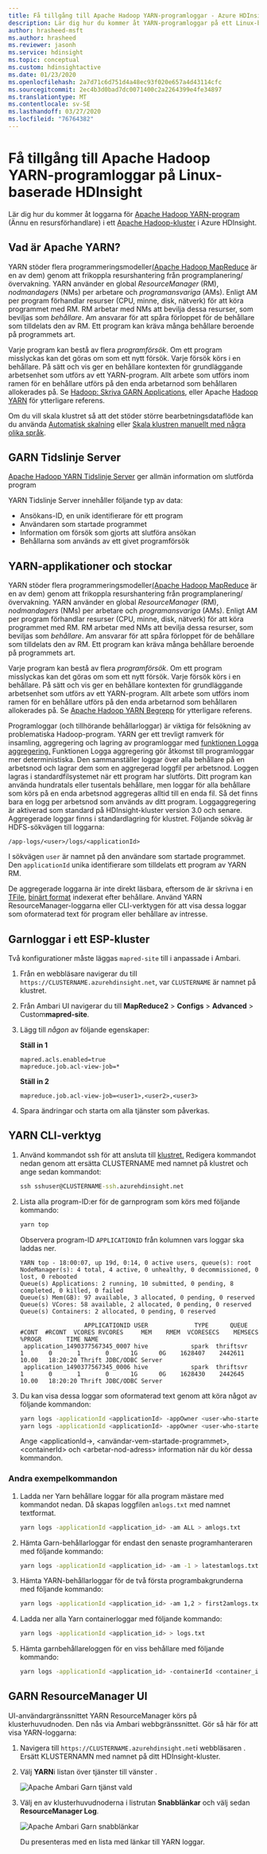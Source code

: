 ```yaml
---
title: Få tillgång till Apache Hadoop YARN-programloggar - Azure HDInsight
description: Lär dig hur du kommer åt YARN-programloggar på ett Linux-baserat HDInsight-kluster (Apache Hadoop) med både kommandoraden och en webbläsare.
author: hrasheed-msft
ms.author: hrasheed
ms.reviewer: jasonh
ms.service: hdinsight
ms.topic: conceptual
ms.custom: hdinsightactive
ms.date: 01/23/2020
ms.openlocfilehash: 2a7d71c6d751d4a48ec93f020e657a4d43114cfc
ms.sourcegitcommit: 2ec4b3d0bad7dc0071400c2a2264399e4fe34897
ms.translationtype: MT
ms.contentlocale: sv-SE
ms.lasthandoff: 03/27/2020
ms.locfileid: "76764382"
---
```

# <a name="access-apache-hadoop-yarn-application-logs-on-linux-based-hdinsight"></a>Få tillgång till Apache Hadoop YARN-programloggar på Linux-baserade HDInsight

Lär dig hur du kommer åt loggarna för [Apache Hadoop YARN-program](https://hadoop.apache.org/docs/current/hadoop-yarn/hadoop-yarn-site/YARN.html) (Ännu en resursförhandlare) i ett [Apache Hadoop-kluster](https://hadoop.apache.org/) i Azure HDInsight.

## <a name="what-is-apache-yarn"></a>Vad är Apache YARN?

YARN stöder flera programmeringsmodeller[(Apache Hadoop MapReduce](https://hadoop.apache.org/docs/r1.2.1/mapred_tutorial.html) är en av dem) genom att frikoppla resurshantering från programplanering/övervakning. YARN använder en global *ResourceManager* (RM), *nodmandagers* (NMs) per arbetare och *programansvariga* (AMs). Enligt AM per program förhandlar resurser (CPU, minne, disk, nätverk) för att köra programmet med RM. RM arbetar med NMs att bevilja dessa resurser, som beviljas som *behållare*. Am ansvarar för att spåra förloppet för de behållare som tilldelats den av RM. Ett program kan kräva många behållare beroende på programmets art.

Varje program kan bestå av flera *programförsök*. Om ett program misslyckas kan det göras om som ett nytt försök. Varje försök körs i en behållare. På sätt och vis ger en behållare kontexten för grundläggande arbetsenhet som utförs av ett YARN-program. Allt arbete som utförs inom ramen för en behållare utförs på den enda arbetarnod som behållaren allokerades på. Se [Hadoop: Skriva GARN Applications](https://hadoop.apache.org/docs/r2.7.4/hadoop-yarn/hadoop-yarn-site/WritingYarnApplications.html), eller Apache [Hadoop YARN](https://hadoop.apache.org/docs/current/hadoop-yarn/hadoop-yarn-site/YARN.html) för ytterligare referens.

Om du vill skala klustret så att det stöder större bearbetningsdataflöde kan du använda [Automatisk skalning](hdinsight-autoscale-clusters.md) eller [Skala klustren manuellt med några olika språk](hdinsight-scaling-best-practices.md#utilities-to-scale-clusters).

## <a name="yarn-timeline-server"></a>GARN Tidslinje Server

[Apache Hadoop YARN Tidslinje Server](https://hadoop.apache.org/docs/r2.7.3/hadoop-yarn/hadoop-yarn-site/TimelineServer.html) ger allmän information om slutförda program

YARN Tidslinje Server innehåller följande typ av data:

* Ansökans-ID, en unik identifierare för ett program
* Användaren som startade programmet
* Information om försök som gjorts att slutföra ansökan
* Behållarna som används av ett givet programförsök

## <a name="yarn-applications-and-logs"></a>YARN-applikationer och stockar

YARN stöder flera programmeringsmodeller[(Apache Hadoop MapReduce](https://hadoop.apache.org/docs/r1.2.1/mapred_tutorial.html) är en av dem) genom att frikoppla resurshantering från programplanering/övervakning. YARN använder en global *ResourceManager* (RM), *nodmandagers* (NMs) per arbetare och *programansvariga* (AMs). Enligt AM per program förhandlar resurser (CPU, minne, disk, nätverk) för att köra programmet med RM. RM arbetar med NMs att bevilja dessa resurser, som beviljas som *behållare*. Am ansvarar för att spåra förloppet för de behållare som tilldelats den av RM. Ett program kan kräva många behållare beroende på programmets art.

Varje program kan bestå av flera *programförsök*. Om ett program misslyckas kan det göras om som ett nytt försök. Varje försök körs i en behållare. På sätt och vis ger en behållare kontexten för grundläggande arbetsenhet som utförs av ett YARN-program. Allt arbete som utförs inom ramen för en behållare utförs på den enda arbetarnod som behållaren allokerades på. Se [Apache Hadoop YARN Begrepp](https://hadoop.apache.org/docs/r2.7.4/hadoop-yarn/hadoop-yarn-site/WritingYarnApplications.html) för ytterligare referens.

Programloggar (och tillhörande behållarloggar) är viktiga för felsökning av problematiska Hadoop-program. YARN ger ett trevligt ramverk för insamling, aggregering och lagring av programloggar med [funktionen Logga aggregering.](https://hortonworks.com/blog/simplifying-user-logs-management-and-access-in-yarn/) Funktionen Logga aggregering gör åtkomst till programloggar mer deterministiska. Den sammanställer loggar över alla behållare på en arbetsnod och lagrar dem som en aggregerad loggfil per arbetsnod. Loggen lagras i standardfilsystemet när ett program har slutförts. Ditt program kan använda hundratals eller tusentals behållare, men loggar för alla behållare som körs på en enda arbetsnod aggregeras alltid till en enda fil. Så det finns bara en logg per arbetsnod som används av ditt program. Loggaggregering är aktiverad som standard på HDInsight-kluster version 3.0 och senare. Aggregerade loggar finns i standardlagring för klustret. Följande sökväg är HDFS-sökvägen till loggarna:

```
/app-logs/<user>/logs/<applicationId>
```

I sökvägen `user` är namnet på den användare som startade programmet. Den `applicationId` unika identifierare som tilldelats ett program av YARN RM.

De aggregerade loggarna är inte direkt läsbara, eftersom de är skrivna i en [TFile](https://issues.apache.org/jira/secure/attachment/12396286/TFile%20Specification%2020081217.pdf), [binärt format](https://issues.apache.org/jira/browse/HADOOP-3315) indexerat efter behållare. Använd YARN ResourceManager-loggarna eller CLI-verktygen för att visa dessa loggar som oformaterad text för program eller behållare av intresse.

## <a name="yarn-logs-in-an-esp-cluster"></a>Garnloggar i ett ESP-kluster

Två konfigurationer måste läggas `mapred-site` till i anpassade i Ambari.

1. Från en webbläsare navigerar du till `https://CLUSTERNAME.azurehdinsight.net`, var `CLUSTERNAME` är namnet på klustret.

1. Från Ambari UI navigerar du till **MapReduce2** > **Configs** > **Advanced** > Custom**mapred-site**.

1. Lägg till *någon* av följande egenskaper:

    **Ställ in 1**

    ```
    mapred.acls.enabled=true
    mapreduce.job.acl-view-job=*
    ```

    **Ställ in 2**

    ```
    mapreduce.job.acl-view-job=<user1>,<user2>,<user3>
    ```

1. Spara ändringar och starta om alla tjänster som påverkas.

## <a name="yarn-cli-tools"></a>YARN CLI-verktyg

1. Använd kommandot ssh för att ansluta till [klustret.](./hdinsight-hadoop-linux-use-ssh-unix.md) Redigera kommandot nedan genom att ersätta CLUSTERNAME med namnet på klustret och ange sedan kommandot:

    ```cmd
    ssh sshuser@CLUSTERNAME-ssh.azurehdinsight.net
    ```

1. Lista alla program-ID:er för de garnprogram som körs med följande kommando:

    ```bash
    yarn top
    ```

    Observera program-ID `APPLICATIONID` från kolumnen vars loggar ska laddas ner.

    ```output
    YARN top - 18:00:07, up 19d, 0:14, 0 active users, queue(s): root
    NodeManager(s): 4 total, 4 active, 0 unhealthy, 0 decommissioned, 0 lost, 0 rebooted
    Queue(s) Applications: 2 running, 10 submitted, 0 pending, 8 completed, 0 killed, 0 failed
    Queue(s) Mem(GB): 97 available, 3 allocated, 0 pending, 0 reserved
    Queue(s) VCores: 58 available, 2 allocated, 0 pending, 0 reserved
    Queue(s) Containers: 2 allocated, 0 pending, 0 reserved
    
                      APPLICATIONID USER             TYPE      QUEUE   #CONT  #RCONT  VCORES RVCORES     MEM    RMEM  VCORESECS    MEMSECS %PROGR       TIME NAME
     application_1490377567345_0007 hive            spark  thriftsvr       1       0       1       0      1G      0G    1628407    2442611  10.00   18:20:20 Thrift JDBC/ODBC Server
     application_1490377567345_0006 hive            spark  thriftsvr       1       0       1       0      1G      0G    1628430    2442645  10.00   18:20:20 Thrift JDBC/ODBC Server
    ```

1. Du kan visa dessa loggar som oformaterad text genom att köra något av följande kommandon:

    ```bash
    yarn logs -applicationId <applicationId> -appOwner <user-who-started-the-application>
    yarn logs -applicationId <applicationId> -appOwner <user-who-started-the-application> -containerId <containerId> -nodeAddress <worker-node-address>
    ```

    Ange &lt;applicationId->, &lt;användar-vem-startade-programmet>, &lt;containerId> och &lt;arbetar-nod-adress> information när du kör dessa kommandon.

### <a name="other-sample-commands"></a>Andra exempelkommandon

1. Ladda ner Yarn behållare loggar för alla program mästare med kommandot nedan. Då skapas loggfilen `amlogs.txt` med namnet textformat.

    ```bash
    yarn logs -applicationId <application_id> -am ALL > amlogs.txt
    ```

1. Hämta Garn-behållarloggar för endast den senaste programhanteraren med följande kommando:

    ```bash
    yarn logs -applicationId <application_id> -am -1 > latestamlogs.txt
    ```

1. Hämta YARN-behållarloggar för de två första programbakgrunderna med följande kommando:

    ```bash
    yarn logs -applicationId <application_id> -am 1,2 > first2amlogs.txt
    ```

1. Ladda ner alla Yarn containerloggar med följande kommando:

    ```bash
    yarn logs -applicationId <application_id> > logs.txt
    ```

1. Hämta garnbehållareloggen för en viss behållare med följande kommando:

    ```bash
    yarn logs -applicationId <application_id> -containerId <container_id> > containerlogs.txt
    ```

## <a name="yarn-resourcemanager-ui"></a>GARN ResourceManager UI

UI-användargränssnittet YARN ResourceManager körs på klusterhuvudnoden. Den nås via Ambari webbgränssnittet. Gör så här för att visa YARN-loggarna:

1. Navigera till `https://CLUSTERNAME.azurehdinsight.net`i webbläsaren . Ersätt KLUSTERNAMN med namnet på ditt HDInsight-kluster.

2. Välj **YARN**i listan över tjänster till vänster .

    ![Apache Ambari Garn tjänst vald](./media/hdinsight-hadoop-access-yarn-app-logs-linux/yarn-service-selected.png)

3. Välj en av klusterhuvudnoderna i listrutan **Snabblänkar** och välj sedan **ResourceManager Log**.

    ![Apache Ambari Garn snabblänkar](./media/hdinsight-hadoop-access-yarn-app-logs-linux/hdi-yarn-quick-links.png)

    Du presenteras med en lista med länkar till YARN loggar.
